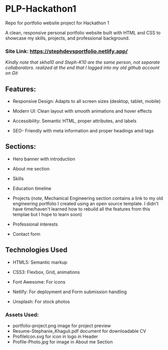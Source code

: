 # PLP-Hackathon1
Repo for portfolio website project for Hackathon 1

A clean, responsive personal portfolio website built with HTML and CSS to showcase my skills, projects, and professional background.

### Site Link: https://stephdevsportfolio.netlify.app/

*Kindly note that skha10 and Steph-K10 are the same person, not separate collaborators. realized at the end that I logged into my old github account on Git*

## Features:

- Responsive Design: Adapts to all screen sizes (desktop, tablet, mobile)

- Modern UI: Clean layout with smooth animations and hover effects

- Accessibility: Semantic HTML, proper attributes, and labels

- SEO- Friendly with meta information and proper headings amd tags

## Sections:

- Hero banner with introduction

- About me section

- Skills

- Education timeline

- Projects (_*note*_, Mechanical Engineering section contains a link to my old engineering portfolio I created using an open source template. I didn't have time/haven't learned how to rebuild all the features from this templae but I hope to learn soon)

- Professional interests

- Contact form



## Technologies Used
- HTML5: Semantic markup

- CSS3: Flexbox, Grid, animations

- Font Awesome: For icons

- Netlify: For deployment and Form submission handling

- Unsplash: For stock photos


### Assets Used:
- portfolio-project.png image for project preview
- Resume-Stephanie_Khaguli.pdf document for downloadable CV
- ProfileIcon.svg for icon in logo in Header
- Profile-Photo.jpg for image in About me Section

